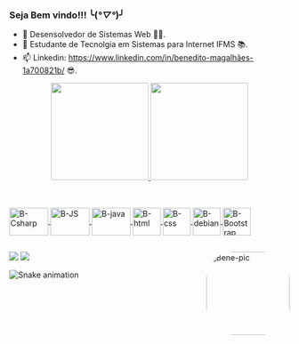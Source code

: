### Seja Bem vindo!!! ╰(*°▽°*)╯

- 🔭 Desensolvedor de Sistemas Web 👨‍💻.
- 🌱 Estudante de Tecnolgia em Sistemas para Internet IFMS 📚.
- 📫 Linkedin: https://www.linkedin.com/in/benedito-magalhães-1a700821b/ 😎.

<div align="center">
<a href="https://github.com/Bencx1">
<img height="175em" src="https://github-readme-stats.vercel.app/api?username=Bencx1&show_icons=true&theme=cobalt&include_all_commits=true&count_private=true"/>
<img height="175em" src="https://github-readme-stats.vercel.app/api/top-langs/?username=Bencx1&layout=compact&langs_count=7&theme=cobalt"/>
</div>

##

<div style="display: inline_block"><br>
<img align="center" alt="B-Csharp" height="50" width="70" src="https://cdn.jsdelivr.net/gh/devicons/devicon/icons/csharp/csharp-original.svg">
<img align="center" alt="B-JS" height="50" width="70" src="https://cdn.jsdelivr.net/gh/devicons/devicon/icons/javascript/javascript-original.svg"/>
<img align="center" alt="B-java" height="50" width="70" src="https://cdn.jsdelivr.net/gh/devicons/devicon/icons/java/java-original.svg"/>
<img align="center" alt="B-html" height="50" widht="70" src="https://cdn.jsdelivr.net/gh/devicons/devicon/icons/html5/html5-original.svg" />
<img align="center" alt="B-css" height="50" widht="70" src="https://cdn.jsdelivr.net/gh/devicons/devicon/icons/css3/css3-original.svg" />
<img align="center" alt="B-debian" height="50" widht="70" src="https://cdn.jsdelivr.net/gh/devicons/devicon/icons/debian/debian-original.svg" />
<img align="center" alt="B-Bootstrap" height="50" widht="70" src="https://cdn.jsdelivr.net/gh/devicons/devicon/icons/bootstrap/bootstrap-original.svg" />
</div>

##

<div>
<a href = "mailto:bencaceres1799@gmail.com"><img src="https://img.shields.io/badge/-Gmail-%23333?style=for-the-badge&logo=gmail&logoColor=white" target="_blank"></a>
<a href="https://www.linkedin.com/in/benedito-magalhães-1a700821b" target="_blank"><img src="https://img.shields.io/badge/-LinkedIn-%230077B5?style=for-the-badge&logo=linkedin&logoColor=white" target="_blank"></a> 
<img align="right" alt="Bene-pic" height="150" style="border-radius:50px;" src = "https://picrew.me/shareImg/org/202207/338224_bC272CfD.png">

![Snake animation](https://github.com/Bencx1/Bencx1/blob/main/.github/workflows/main.yml)
</div>

